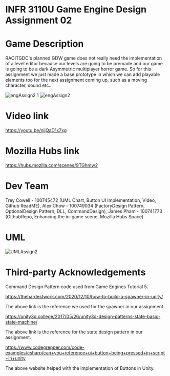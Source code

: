 # INFR 3110U Game Engine Design Assignment 02

# Game Description
RAOITGDC's planned GDW game does not really need the implementation of a level editor because our levels are going to be premade
and our game is going to be a dark Asymmetric multiplayer horror game.
So for this assignment we just made a base prototype in which we can add playable elements too for the next assignment coming up,
such as a moving character, sound etc...

![engAssign2 1](https://user-images.githubusercontent.com/56273694/138789351-3a64ca04-3d59-46ef-9595-6b216de3e2b9.png)
![engAssign2](https://user-images.githubusercontent.com/56273694/138789379-4781c287-25d7-40ff-be4a-dc8ed6d57290.png)

# Video link
https://youtu.be/njjQaD1x7xg

# Mozilla Hubs link
https://hubs.mozilla.com/scenes/9TGhmw2

# Dev Team
Trey Cowell - 100745472 (UML Chart, Button UI Implementation, Video, Github ReadME), 
Alex Chow - 100749034 (FactoryDesign Pattern, OptionalDesign Pattern, DLL, CommandDesign),
James Pham - 100741773 (GithubRepo, Enhancing the in-game scene, Mozilla Hubs Space)

# UML
![UMLAssign2](https://user-images.githubusercontent.com/56273694/138789451-b9b8c65f-1584-435f-8953-0af4216d7b10.png)

# Third-party Acknowledgements
Command Design Pattern code used from Game Engines Tutorial 5.

https://thehardestwork.com/2020/12/10/how-to-build-a-spawner-in-unity/

The above link is the reference we used for the spawner in our assignment.

https://unity3d.college/2017/05/26/unity3d-design-patterns-state-basic-state-machine/

The above link is the reference for the state design pattern in our assignment.

https://www.codegrepper.com/code-examples/csharp/can+you+reference+ui+button+being+pressed+in+script+in+unity

The above website helped with the implementation of Buttons in Unity.
